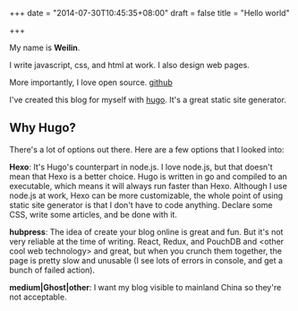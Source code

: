 +++
date = "2014-07-30T10:45:35+08:00"
draft = false
title = "Hello world"

+++

My name is **Weilin**.  

I write javascript, css, and html at work. I also design web pages.  

More importantly, I love open source. 
[github](https://github.com/steambap)

I've created this blog for myself with [hugo](https://gohugo.io). It's a great static site generator.

## Why Hugo?
There's a lot of options out there. Here are a few options that I looked into:  
  
**Hexo**: 
It's Hugo's counterpart in node.js. 
I love node.js, 
but that doesn't mean that Hexo is a better choice. 
Hugo is written in go and compiled to an executable, which means it will always run faster than Hexo. 
Although I use node.js at work, Hexo can be more customizable, the whole point of using static site generator is that I don't have to code anything. 
Declare some CSS, write some articles, and be done with it. 
  
**hubpress**: 
The idea of create your blog online is great and fun. 
But it's not very reliable at the time of writing. 
React, Redux, and PouchDB and &lt;other cool web technology&gt; and great, 
but when you crunch them together, 
the page is pretty slow and unusable (I see lots of errors in console, and get a bunch of failed action).
  
**medium|Ghost|other**: I want my blog visible to mainland China so they're not acceptable.
